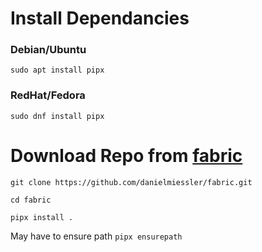 # Install Dependancies

### Debian/Ubuntu
```
sudo apt install pipx
```
### RedHat/Fedora
```
sudo dnf install pipx
```
# Download Repo from [fabric](https://github.com/danielmiessler/fabric)

```
git clone https://github.com/danielmiessler/fabric.git
```

```
cd fabric
```
```
pipx install .
```
May have to ensure path `pipx ensurepath`
